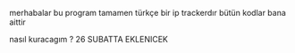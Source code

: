 merhabalar bu program tamamen türkçe bir ip trackerdır bütün kodlar bana aittir

nasıl kuracagım ?
 26 SUBATTA EKLENICEK
